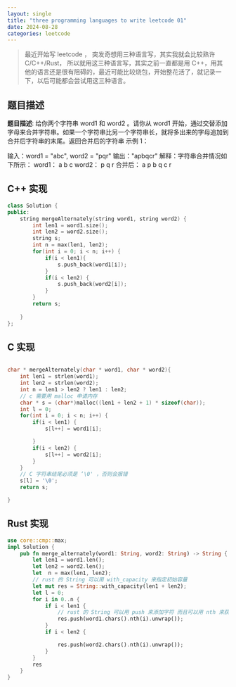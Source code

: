 ```yaml
---
layout: single
title: "three programming languages to write leetcode 01"
date: 2024-08-28
categories: leetcode
---
```

> 最近开始写 leetcode ， 突发奇想用三种语言写，其实我就会比较熟许 C/C++/Rust， 所以就用这三种语言写，其实之前一直都是用 C++，用其他的语言还是很有阻碍的，最近可能比较烧包，开始整花活了，就记录一下，以后可能都会尝试用这三种语言。


## 题目描述
**题目描述**: 给你两个字符串 word1 和 word2 。请你从 word1 开始，通过交替添加字母来合并字符串。如果一个字符串比另一个字符串长，就将多出来的字母追加到合并后字符串的末尾。返回合并后的字符串
示例 1：

输入：word1 = "abc", word2 = "pqr"
输出："apbqcr"
解释：字符串合并情况如下所示：
word1：  a   b   c
word2：    p   q   r
合并后：  a p b q c r 

## C++ 实现
```c++
class Solution {
public:
    string mergeAlternately(string word1, string word2) {
        int len1 = word1.size();
        int len2 = word2.size();
        string s;
        int n = max(len1, len2);
        for(int i = 0; i < n; i++) {
            if(i < len1){
                s.push_back(word1[i]);
            }
            if(i < len2) {
                s.push_back(word2[i]);
            }
        }
        return s;
        
    }
};
```
## C 实现
```c

char * mergeAlternately(char * word1, char * word2){
    int len1 = strlen(word1);
    int len2 = strlen(word2);
    int n = len1 > len2 ? len1 : len2;
    // c 需要用 malloc 申请内存
    char * s = (char*)malloc((len1 + len2 + 1) * sizeof(char));
    int l = 0;
    for(int i = 0; i < n; i++) {
        if(i < len1) {
            s[l++] = word1[i];

        }
        if(i < len2) {
            s[l++] = word2[i];
        }
    }
    // C 字符串结尾必须是 ‘\0' ，否则会报错
    s[l] = '\0';
    return s;

}

```

## Rust 实现
```Rust
use core::cmp::max;
impl Solution {
    pub fn merge_alternately(word1: String, word2: String) -> String {
        let len1 = word1.len();
        let len2 = word2.len();
        let  n = max(len1, len2);
        // rust 的 String 可以用 with_capacity 来指定初始容量
        let mut res = String::with_capacity(len1 + len2);
        let l = 0;
        for i in 0..n {
            if i < len1 {
                // rust 的 String 可以用 push 来添加字符 而且可以用 nth 来获取字符
                res.push(word1.chars().nth(i).unwrap());
            }
            if i < len2 {

                res.push(word2.chars().nth(i).unwrap());
            }
        }
        res
    }
}
```